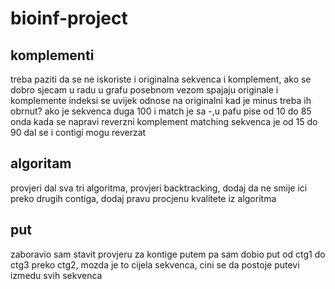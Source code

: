 # bioinf-project

## komplementi

treba paziti da se ne iskoriste i originalna sekvenca i komplement, ako se dobro
sjecam u radu u grafu posebnom vezom spajaju originale i komplemente
indeksi se uvijek odnose na originalni kad je minus treba ih obrnut?
ako je sekvenca duga 100 i match je sa -,u pafu pise od 10 do 85 onda kada se napravi
reverzni komplement matching sekvenca je od 15 do 90
dal se i contigi mogu reverzat

## algoritam

provjeri dal sva tri algoritma, provjeri backtracking, dodaj da ne smije ici preko drugih contiga, dodaj pravu procjenu kvalitete iz algoritma

## put

zaboravio sam stavit provjeru za kontige putem pa sam dobio put od ctg1 do ctg3 preko ctg2, mozda je to cijela sekvenca,
cini se da postoje putevi izmedu svih sekvenca
